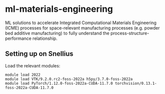 # ml-materials-engineering
ML solutions to accelerate Integrated Computational Materials Engineering (ICME) processes for space-relevant manufacturing processes (e.g. powder bed additive manufacturing) to fully understand the process-structure-performance relationship.

## Setting up on Snellius
Load the relevant modules:
```
module load 2022
module load VTK/9.2.0.rc2-foss-2022a h5py/3.7.0-foss-2022a
module load PyTorch/1.12.0-foss-2022a-CUDA-11.7.0 torchvision/0.13.1-foss-2022a-CUDA-11.7.0
```
